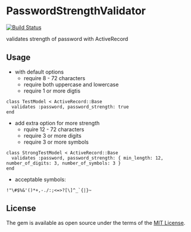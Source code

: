 # PasswordStrengthValidator

[![Build Status](https://travis-ci.org/kwappa/password_strength_validator.svg?branch=master)](https://travis-ci.org/kwappa/password_strength_validator)

validates strength of password with ActiveRecord

## Usage

- with default options
  - require 8 - 72 characters
  - require both uppercase and lowercase
  - require 1 or more digtis

```
class TestModel < ActiveRecord::Base
  validates :password, password_strength: true
end
```

- add extra option for more strength
  - rquire 12 - 72 characters
  - require 3 or more digits
  - require 3 or more symbols

```
class StrongTestModel < ActiveRecord::Base
  validates :password, password_strength: { min_length: 12, number_of_digits: 3, number_of_symbols: 3 }
end
```

- acceptable symbols:

```
!"\#$%&'()*+,-./:;<=>?[\]^_`{|}~
```


## License

The gem is available as open source under the terms of the [MIT License](http://opensource.org/licenses/MIT).

